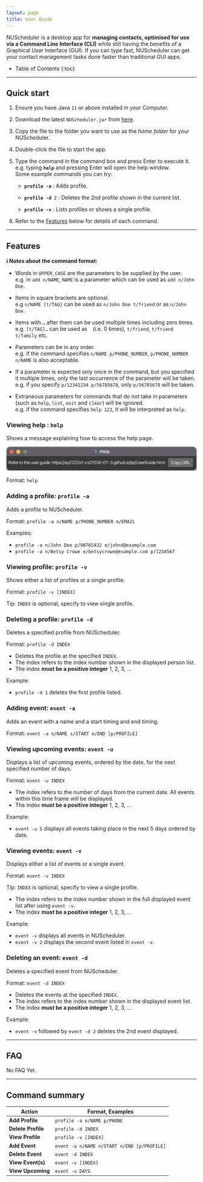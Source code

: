 ```yaml
---
layout: page
title: User Guide
---
```


NUScheduler is a desktop app for **managing contacts, optimised for use via a Command Line Interface (CLI)** while still having the benefits of a Graphical User Interface (GUI). If you can type fast, NUScheduler can get your contact management tasks done faster than traditional GUI apps.

* Table of Contents
{:toc}

--------------------------------------------------------------------------------------------------------------------

## Quick start

1. Ensure you have Java `11` or above installed in your Computer.

2. Download the latest `NUScheduler.jar` from [here](https://github.com/AY2223S1-CS2103T-T17-3/tp/releases).

3. Copy the file to the folder you want to use as the _home folder_ for your NUScheduler.

4. Double-click the file to start the app.

5. Type the command in the command box and press Enter to execute it. e.g. typing **`help`** and pressing Enter will open the help window.<br>
   Some example commands you can try:

   * **`profile -a`** : Adds profile.

   * **`profile -d `**`2` : Deletes the 2nd profile shown in the current list.

   * **`profile -v`** : Lists profiles or shows a single profile.

6. Refer to the [Features](#features) below for details of each command.

--------------------------------------------------------------------------------------------------------------------

## Features

<div markdown="block" class="alert alert-info">

**:information_source: Notes about the command format:**<br>

* Words in `UPPER_CASE` are the parameters to be supplied by the user.<br>
  e.g. in `add n/NAME`, `NAME` is a parameter which can be used as `add n/John Doe`.

* Items in square brackets are optional.<br>
  e.g `n/NAME [t/TAG]` can be used as `n/John Doe t/friend` or as `n/John Doe`.

* Items with `…`​ after them can be used multiple times including zero times.<br>
  e.g. `[t/TAG]…​` can be used as ` ` (i.e. 0 times), `t/friend`, `t/friend t/family` etc.

* Parameters can be in any order.<br>
  e.g. if the command specifies `n/NAME p/PHONE_NUMBER`, `p/PHONE_NUMBER n/NAME` is also acceptable.

* If a parameter is expected only once in the command, but you specified it multiple times, only the last occurrence of the parameter will be taken.<br>
  e.g. if you specify `p/12341234 p/56785678`, only `p/56785678` will be taken.

* Extraneous parameters for commands that do not take in parameters (such as `help`, `list`, `exit` and `clear`) will be ignored.<br>
  e.g. if the command specifies `help 123`, it will be interpreted as `help`.

</div>



### Viewing help : `help`

Shows a message explaining how to access the help page.

![help message](images/helpMessage.png)

Format: `help`

### Adding a profile: `profile -a`

Adds a profile to NUScheduler.

Format: `profile -a n/NAME p/PHONE_NUMBER e/EMAIL`

Examples:
* `profile -a n/John Doe p/98765432 e/johnd@example.com`
* `profile -a n/Betsy Crowe e/betsycrowe@example.com p/1234567`

### Viewing profile: `profile -v`

Shows either a list of profiles or a single profile.

Format: `profile -v [INDEX]`

Tip: `INDEX` is optional, specify to view single profile.

### Deleting a profile: `profile -d`

Deletes a specified profile from NUScheduler.

Format: `profile -d INDEX`

* Deletes the profile at the specified `INDEX`.
* The index refers to the index number shown in the displayed person list.
* The index **must be a positive integer** 1, 2, 3, …​

Example:
* `profile -d 1` deletes the first profile listed.

### Adding event: `event -a`

Adds an event with a name and a start timing and end timing.

Format: `event -a n/NAME s/START e/END [p/PROFILE]`

### Viewing upcoming events: `event -u`

Displays a list of upcoming events, ordered by the date, for the next specified number of days.

Format: `event -u INDEX`

* The index refers to the number of days from the current date. All events within this time frame will be displayed.
* The index **must be a positive integer** 1, 2, 3, ...

Example:
* `event -u 5` displays all events taking place in the next 5 days ordered by date.

### Viewing events: `event -v`

Displays either a list of events or a single event.

Format: `event -v INDEX`

Tip: `INDEX` is optional, specify to view a single profile.

* The index refers to the index number shown in the full displayed event list after using `event -v`.
* The index **must be a positive integer** 1, 2, 3, ...

Example:
* `event -v` displays all events in NUScheduler.
* `event -v 2` displays the second event listed in `event -v`.

### Deleting an event: `event -d`

Deletes a specified event from NUScheduler.

Format: `event -d INDEX`

* Deletes the events at the specified `INDEX`.
* The index refers to the index number shown in the displayed event list.
* The index **must be a positive integer** 1, 2, 3, ...

Example:
* `event -v` followed by `event -d 2` deletes the 2nd event displayed.

--------------------------------------------------------------------------------------------------------------------

## FAQ

No FAQ Yet.

--------------------------------------------------------------------------------------------------------------------

## Command summary

Action | Format, Examples
--------|------------------
**Add Profile** | `profile -a n/NAME p/PHONE`
**Delete Profile** | `profile -d INDEX`
**View Profile** | `profile -v [INDEX]`
**Add Event** | `event -a n/NAME n/START n/END [p/PROFILE]`
**Delete Event** | `event -d INDEX`
**View Event(s)** | `event -v [INDEX]`
**View Upcoming** | `event -u DAYS`
